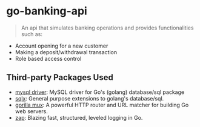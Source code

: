 # go-banking-api

> An api that simulates banking operations and provides functionalities such as:

- Account opening for a new customer
- Making a deposit/withdrawal transaction
- Role based access control

## Third-party Packages Used

- [mysql driver](https://github.com/go-sql-driver/mysql): MySQL driver for Go's (golang) database/sql package
- [sqlx](https://github.com/jmoiron/sqlx): General purpose extensions to golang's database/sql.
- [gorilla mux](https://github.com/gorilla/mux): A powerful HTTP router and URL matcher for building Go web servers.
- [zap](https://github.com/uber-go/zap): Blazing fast, structured, leveled logging in Go.